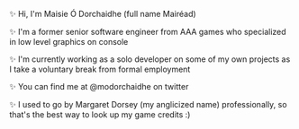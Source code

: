 ✨ Hi, I'm Maisie Ó Dorchaidhe (full name Mairéad)

✨ I'm a former senior software engineer from AAA games who specialized in low level graphics on console

✨ I'm currently working as a solo developer on some of my own projects as I take a voluntary break from formal employment

✨ You can find me at @modorchaidhe on twitter

✨ I used to go by Margaret Dorsey (my anglicized name) professionally, so that's the best way to look up my game credits :)

<!---
modorchaidhe/modorchaidhe is a ✨ special ✨ repository because its `README.md` (this file) appears on your GitHub profile.
You can click the Preview link to take a look at your changes.
--->
